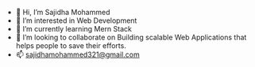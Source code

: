 - 👋 Hi, I’m Sajidha Mohammed
- 👀 I’m interested in Web Development 
- 🌱 I’m currently learning Mern Stack
- 💞️ I’m looking to collaborate on Building scalable Web Applications that helps people to save their efforts. 
- 📫 sajidhamohammed321@gmail.com

<!---
sajidhakhan/sajidhakhan is a ✨ special ✨ repository because its `README.md` (this file) appears on your GitHub profile.
You can click the Preview link to take a look at your changes
--->

